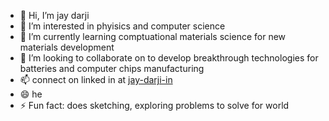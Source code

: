 - 👋 Hi, I’m jay darji
- 👀 I’m interested in phyisics and computer science
- 🌱 I’m currently learning comptuational materials science for new materials development
- 💞️ I’m looking to collaborate on to develop breakthrough technologies for batteries and computer chips manufacturing
- 📫 connect on linked in at [jay-darji-in](https://www.linkedin.com/in/jay-darji-in/)
- 😄 he
- ⚡ Fun fact: does sketching, exploring problems to solve for world

<!---
darjijays/darjijays is a ✨ special ✨ repository because its `README.md` (this file) appears on your GitHub profile.
You can click the Preview link to take a look at your changes.
--->

